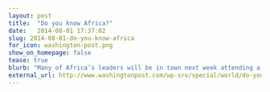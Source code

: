 ```yaml
---
layout: post
title:  "Do you know Africa?"
date:   2014-08-01 17:37:02
slug: 2014-08-01-do-you-know-africa
for_icon: washington-post.png
show_on_homepage: false
tease: true
blurb: "Many of Africa’s leaders will be in town next week attending a White House summit. The continent’s mainland is shared among nearly 50 countries — many of which rarely make U.S. headlines. How familiar are you with Africa’s geography?"
external_url: http://www.washingtonpost.com/wp-srv/special/world/do-you-know-africa/
---
```



